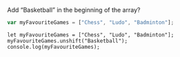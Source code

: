 Add “Basketball” in the beginning of the array?

```javascript
var myFavouriteGames = ["Chess", "Ludo", "Badminton"];
```

```solution
let myFavouriteGames = ["Chess", "Ludo", "Badminton"];
myFavouriteGames.unshift("Basketball");
console.log(myFavouriteGames);
```
